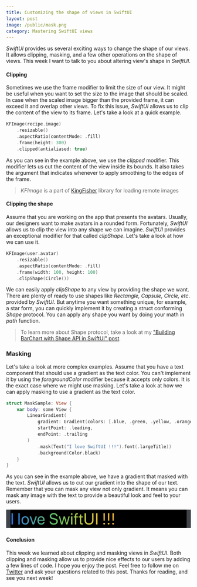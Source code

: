```yaml
---
title: Customizing the shape of views in SwiftUI
layout: post
image: /public/mask.png
category: Mastering SwiftUI views
---
```


*SwiftUI* provides us several exciting ways to change the shape of our views. It allows clipping, masking, and a few other operations on the shape of views. This week I want to talk to you about altering view's shape in *SwiftUI*.

#### Clipping
Sometimes we use the frame modifier to limit the size of our view. It might be useful when you want to set the size to the image that should be scaled. In case when the scaled image bigger than the provided frame, it can exceed it and overlap other views. To fix this issue, *SwiftUI* allows us to clip the content of the view to its frame. Let's take a look at a quick example.

```swift
KFImage(recipe.image)
    .resizable()
    .aspectRatio(contentMode: .fill)
    .frame(height: 300)
    .clipped(antialiased: true)
```

As you can see in the example above, we use the *clipped* modifier. This modifier lets us cut the content of the view inside its bounds. It also takes the argument that indicates whenever to apply smoothing to the edges of the frame.

> *KFImage* is a part of [KingFisher](https://github.com/onevcat/Kingfisher) library for loading remote images

#### Clipping the shape
Assume that you are working on the app that presents the avatars. Usually, our designers want to make avatars in a rounded form. Fortunately, *SwiftUI* allows us to clip the view into any shape we can imagine. *SwiftUI* provides an exceptional modifier for that called *clipShape*. Let's take a look at how we can use it.

```swift
KFImage(user.avatar)
    .resizable()
    .aspectRatio(contentMode: .fill)
    .frame(width: 100, height: 100)
    .clipShape(Circle())
```

We can easily apply *clipShape* to any view by providing the shape we want. There are plenty of ready to use shapes like *Rectangle, Capsule, Circle, etc*. provided by *SwiftUI*. But anytime you want something unique, for example, a star form, you can quickly implement it by creating a struct conforming *Shape* protocol. You can apply any shape you want by doing your math in *path* function.

> To learn more about Shape protocol, take a look at my ["Building BarChart with Shape API in SwiftUI" post](/2019/08/14/building-barchart-with-shape-api-in-swiftui/).

### Masking
Let's take a look at more complex examples. Assume that you have a text component that should use a gradient as the text color. You can't implement it by using the *foregroundColor* modifier because it accepts only colors. It is the exact case where we might use masking. Let's take a look at how we can apply masking to use a gradient as the text color.

```swift
struct MaskSample: View {
    var body: some View {
        LinearGradient(
            gradient: Gradient(colors: [.blue, .green, .yellow, .orange, .red]),
            startPoint: .leading,
            endPoint: .trailing
        )
            .mask(Text("I love SwiftUI !!!").font(.largeTitle))
            .background(Color.black)
    }
}
```

As you can see in the example above, we have a gradient that masked with the text. *SwiftUI* allows us to cut our gradient into the shape of our text. Remember that you can mask any view not only gradient. It means you can mask any image with the text to provide a beautiful look and feel to your users.

![mask](/public/mask.png)

#### Conclusion
This week we learned about clipping and masking views in *SwiftUI*. Both clipping and masking allow us to provide nice effects to our users by adding a few lines of code. I hope you enjoy the post. Feel free to follow me on [Twitter](https://twitter.com/mecid) and ask your questions related to this post. Thanks for reading, and see you next week!
